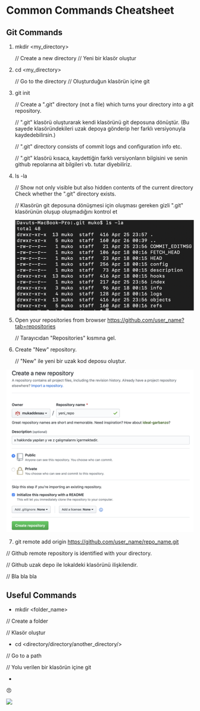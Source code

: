 #  Common Commands Cheatsheet
## Git Commands
1. mkdir <my_directory>

    // Create a new directory // Yeni bir klasör oluştur

2. cd <my_directory> 

    // Go to the directory // Oluşturduğun klasörün içine git

3. git init

    //  Create a ".git" directory (not a file) which turns your directory into a git repository. 
   
    // ".git" klasörü oluşturarak kendi klasörünü git deposuna dönüştür. (Bu sayede klasöründekileri uzak depoya gönderip her farklı versiyonuyla kaydedebilirsin.)
   
    // ".git" directory consists of commit logs and configuration info etc. 
 
    // ".git" klasörü kısaca, kaydettiğin farklı versiyonların bilgisini ve senin github repolarına ait bilgileri vb. tutar diyebiliriz.

4. ls -la
 
    // Show not only visible but also hidden contents of the current directory Check whether the ".git" directory exists.
    
    // Klasörün git deposuna dönüşmesi için oluşması gereken gizli ".git" klasörünün oluşup oluşmadığını kontrol et
    
    ![Git Klasörü İçerik](Pictures/git_content.png)
    
5. Open your repositories from browser <https://github.com/user_name?tab=repositories> 

    // Tarayıcıdan "Repositories" kısmına gel.

6. Create "New" repository. 

    // "New" ile yeni bir uzak kod deposu oluştur. 

![Lokaldeki kodları yükleyip versiyonlarıyla tutacağımız yeri: uzak kod deposunu oluşturma.](Pictures/yeni_uzak_repo.png)
    
    
7. git remote add origin <https://github.com/user_name/repo_name.git> 

// Github remote repository is identified with your directory. 

// Github uzak depo ile lokaldeki klasörünü ilişkilendir. 

// Bla bla bla

## Useful Commands

* mkdir <folder_name>

// Create a folder

// Klasör oluştur

* cd <directory/directory/another_directory/>

// Go to a path

// Yolu verilen bir klasörün içine git


* 








:angry:

![](https://img.shields.io/badge/Progress-%25100-brightgreen.svg)
 


